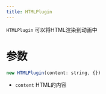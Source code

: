 ```yaml
---
title: HTMLPlugin
---
```


`HTMLPlugin` 可以将HTML渲染到动画中

# 参数

```javascript
new HTMLPlugin(content: string, {})
```

- `content` HTML的内容
